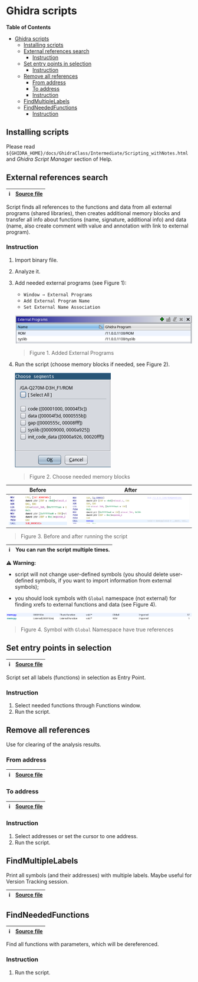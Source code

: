 # Ghidra scripts

<!-- markdown-toc start - Don't edit this section. Run M-x markdown-toc-refresh-toc -->
**Table of Contents**

- [Ghidra scripts](#ghidra-scripts)
    - [Installing scripts](#installing-scripts)
    - [External references search](#external-references-search)
        - [Instruction](#instruction)
    - [Set entry points in selection](#set-entry-points-in-selection)
        - [Instruction](#instruction-1)
    - [Remove all references](#remove-all-references)
        - [From address](#from-address)
        - [To address](#to-address)
        - [Instruction](#instruction-2)
    - [FindMultipleLabels](#findmultiplelabels)
    - [FindNeededFunctions](#findneededfunctions)
        - [Instruction](#instruction-3)

<!-- markdown-toc end -->

## Installing scripts

Please read `${GHIDRA_HOME}/docs/GhidraClass/Intermediate/Scripting_withNotes.html` and *Ghidra Script Manager* section of Help.

## External references search

| :information_source: | [Source file](./FindExternalReferences.java) |
| -----                | -----                                        |

Script finds all references to the functions and data from all external programs (shared libraries), then creates additional memory blocks and transfer all info about functions (name, signature, additional info) and data (name, also create comment with value and annotation with link to external program).

### Instruction

1. Import binary file.
2. Analyze it.
3. Add needed external programs (see Figure 1):
    - `Window → External Programs`
    - `Add External Program Name`
    - `Set External Name Association`

    ![External programs](images/external_programs.png)
    > Figure 1. Added External Programs
    
4. Run the script (choose memory blocks if needed, see Figure 2).

    ![Choose segments](images/choose_segments.png)
    > Figure 2. Choose needed memory blocks

| Before                         | After                        |
| -----                          | -----                        |
| ![Before](./images/before.png) | ![After](./images/after.png) |
> Figure 3. Before and after running the script

| :information_source: | You can run the script multiple times. |
| -----                | -----                                  |

:warning: **Warning:**

>>>

- script will not change user-defined symbols (you should delete user-defined symbols, if you want to import information from external symbols);

- you should look symbols with `Global` namespace (not external) for finding xrefs to external functions and data (see Figure 4).

>>>

![In memory located symbols](images/in_memory_located_symbols.png)
> Figure 4. Symbol with `Global` Namespace have true references

## Set entry points in selection

| :information_source: | [Source file](./SetEntryPointsInSelection.java) |
| -----                | -----                                           |

Script set all labels (functions) in selection as Entry Point.

### Instruction

1. Select needed functions through Functions window.
2. Run the script.

## Remove all references

Use for clearing of the analysis results.

### From address

| :information_source: | [Source file](./RemoveAllReferencesFromAddress.java) |
| -----                | -----                                                |

### To address

| :information_source: | [Source file](./RemoveAllReferencesToAddress.java) |
| -----                | -----                                              |

### Instruction

1. Select addresses or set the cursor to one address.
2. Run the script.

## FindMultipleLabels

Print all symbols (and their addresses) with multiple labels. Maybe useful for Version Tracking session.

| :information_source: | [Source file](./FindMultipleLabels.java) |
| -----                | -----                                    |

## FindNeededFunctions

| :information_source: | [Source file](./FindNeededFunctions.java) |
| -----                | -----                                    |

Find all functions with parameters, which will be dereferenced.

### Instruction

1. Run the script.
